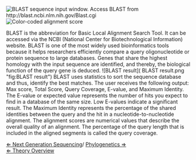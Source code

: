 ![BLAST sequence input window. Access BLAST from <http://blast.ncbi.nlm.nih.gov/Blast.cgi>]( NucleotideBlast.png "fig:BLAST sequence input window. Access BLAST from http://blast.ncbi.nlm.nih.gov/Blast.cgi")
![Color-coded alignment score]( BlastScores.png "fig:Color-coded alignment score")

BLAST is the
abbreviation for Basic Local Alignment Search Tool. It can be accessed
via the NCBI (National Center for Biotechnological Information) website.
BLAST is one of the most widely used bioinformatics tools because it
helps researchers efficiently compare a query oligonucleotide or protein
sequence to large databases. Genes that share the highest homology with
the input sequence are identified, and thereby, the biological function
of the query gene is deduced. ![BLAST
result]( BLAST result.png "fig:BLAST result") BLAST uses statistics to
sort the sequence database and thus, identify the best matches. The user
receives the following output: Max score, Total Score, Query Coverage,
E-value, and Maximum Identity. The E-value or expected value represents
the number of hits you expect to find in a database of the same size.
Low E-values indicate a significant result. The Maximum Identity
represents the percentage of the shared identities between the query and
the hit in a nucleotide-to-nucleotide alignment. The alignment scores
are numerical values that describe the overall quality of an alignment.
The percentage of the query length that is included in the aligned
segments is called the query coverage.

[ ⇐ Next Generation Sequencing](/wiki/NGS_Plant "wikilink")/ [ Phylogenetics
⇒](/wiki/Phylogenetics "wikilink")\
[ ⇐ Theory Overview](/wiki/PlantLab "wikilink")

